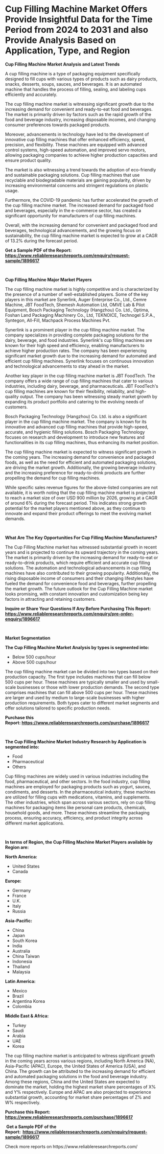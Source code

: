 <p><h1>Cup Filling Machine Market Offers Provide Insightful Data for the Time Period from 2024 to 2031 and also Provide Analysis Based on Application, Type, and Region</h1></p><p><strong>Cup Filling Machine Market Analysis and Latest Trends</strong></p>
<p><p>A cup filling machine is a type of packaging equipment specifically designed to fill cups with various types of products such as dairy products, snacks, desserts, soups, sauces, and beverages. It is an automated machine that handles the process of filling, sealing, and labeling cups efficiently and accurately.</p><p>The cup filling machine market is witnessing significant growth due to the increasing demand for convenient and ready-to-eat food and beverages. The market is primarily driven by factors such as the rapid growth of the food and beverage industry, increasing disposable incomes, and changing consumer preferences towards packaged products.</p><p>Moreover, advancements in technology have led to the development of innovative cup filling machines that offer enhanced efficiency, speed, precision, and flexibility. These machines are equipped with advanced control systems, high-speed automation, and improved servo motors, allowing packaging companies to achieve higher production capacities and ensure product quality.</p><p>The market is also witnessing a trend towards the adoption of eco-friendly and sustainable packaging solutions. Cup filling machines that use recyclable and biodegradable materials are gaining popularity, driven by increasing environmental concerns and stringent regulations on plastic usage.</p><p>Furthermore, the COVID-19 pandemic has further accelerated the growth of the cup filling machine market. The increased demand for packaged food and beverages, especially in the e-commerce sector, has created a significant opportunity for manufacturers of cup filling machines.</p><p>Overall, with the increasing demand for convenient and packaged food and beverages, technological advancements, and the growing focus on sustainability, the cup filling machine market is expected to grow at a CAGR of 13.2% during the forecast period.</p></p>
<p><strong>Get a Sample PDF of the Report:&nbsp; <a href="https://www.reliableresearchreports.com/enquiry/request-sample/1896617">https://www.reliableresearchreports.com/enquiry/request-sample/1896617</a></strong></p>
<p>&nbsp;</p>
<p><strong>Cup Filling Machine Major Market Players</strong></p>
<p><p>The cup filling machine market is highly competitive and is characterized by the presence of a number of well-established players. Some of the key players in this market are Synerlink, Auger Enterprise Co., Ltd., Cemre Machine, JBT FoodTech, Shemesh Automation Ltd, OMVE Lab & Pilot Equipment, Bosch Packaging Technology (Hangzhou) Co. Ltd., Optima, Foshan Land Packaging Machinery Co., Ltd, TEKNOICE, Technogel S.P.A., Syntegon, All-Fill, Machpack Process Machines Pvt.</p><p>Synerlink is a prominent player in the cup filling machine market. The company specializes in providing complete packaging solutions for the dairy, beverage, and food industries. Synerlink's cup filling machines are known for their high speed and efficiency, enabling manufacturers to achieve higher production rates. The company has been experiencing significant market growth due to the increasing demand for automated and efficient cup filling machines. Synerlink focuses on continuous innovation and technological advancements to stay ahead in the market. </p><p>Another key player in the cup filling machine market is JBT FoodTech. The company offers a wide range of cup filling machines that cater to various industries, including dairy, beverage, and pharmaceuticals. JBT FoodTech's cup filling machines are known for their flexibility, reliability, and high-quality output. The company has been witnessing steady market growth by expanding its product portfolio and catering to the evolving needs of customers.</p><p>Bosch Packaging Technology (Hangzhou) Co. Ltd. is also a significant player in the cup filling machine market. The company is known for its innovative and advanced cup filling machines that provide high-speed, accurate, and hygienic filling solutions. Bosch Packaging Technology focuses on research and development to introduce new features and functionalities in its cup filling machines, thus enhancing its market position.</p><p>The cup filling machine market is expected to witness significant growth in the coming years. The increasing demand for convenience and packaged foods, as well as the need for efficient and automated packaging solutions, are driving the market growth. Additionally, the growing beverage industry and the increasing preference for ready-to-drink products are further propelling the demand for cup filling machines.</p><p>While specific sales revenue figures for the above-listed companies are not available, it is worth noting that the cup filling machine market is projected to reach a market size of over USD 900 million by 2026, growing at a CAGR of around 6% during the forecast period. This indicates strong growth potential for the market players mentioned above, as they continue to innovate and expand their product offerings to meet the evolving market demands.</p></p>
<p>&nbsp;</p>
<p><strong>What Are The Key Opportunities For Cup Filling Machine Manufacturers?</strong></p>
<p><p>The Cup Filling Machine market has witnessed substantial growth in recent years and is projected to continue its upward trajectory in the coming years. The market is primarily driven by the increasing demand for ready-to-eat or ready-to-drink products, which require efficient and accurate cup filling solutions. The automation and technological advancements in cup filling machines have also contributed to their growing popularity. Additionally, the rising disposable income of consumers and their changing lifestyles have fueled the demand for convenience food and beverages, further propelling the market growth. The future outlook for the Cup Filling Machine market looks promising, with constant innovation and customization being key factors in attracting and retaining customers.</p></p>
<p><strong>Inquire or Share Your Questions If Any Before Purchasing This Report: <a href="https://www.reliableresearchreports.com/enquiry/pre-order-enquiry/1896617">https://www.reliableresearchreports.com/enquiry/pre-order-enquiry/1896617</a></strong></p>
<p>&nbsp;</p>
<p><strong>Market Segmentation</strong></p>
<p><strong>The Cup Filling Machine Market Analysis by types is segmented into:</strong></p>
<p><ul><li>Below 500 cups/hour</li><li>Above 500 cups/hour</li></ul></p>
<p><p>The cup filling machine market can be divided into two types based on their production capacity. The first type includes machines that can fill below 500 cups per hour. These machines are typically smaller and used by small-scale businesses or those with lower production demands. The second type comprises machines that can fill above 500 cups per hour. These machines are larger and used by medium to large-scale businesses with higher production requirements. Both types cater to different market segments and offer solutions tailored to specific production needs.</p></p>
<p><strong>Purchase this Report:&nbsp;<a href="https://www.reliableresearchreports.com/purchase/1896617">https://www.reliableresearchreports.com/purchase/1896617</a></strong></p>
<p>&nbsp;</p>
<p><strong>The Cup Filling Machine Market Industry Research by Application is segmented into:</strong></p>
<p><ul><li>Food</li><li>Pharmaceutical</li><li>Others</li></ul></p>
<p><p>Cup filling machines are widely used in various industries including the food, pharmaceutical, and other sectors. In the food industry, cup filling machines are employed for packaging products such as yogurt, sauces, condiments, and desserts. In the pharmaceutical industry, these machines are utilized for filling cups with medications, vitamins, and supplements. The other industries, which span across various sectors, rely on cup filling machines for packaging items like personal care products, chemicals, household goods, and more. These machines streamline the packaging process, ensuring accuracy, efficiency, and product integrity across different market applications.</p></p>
<p>&nbsp;</p>
<p><strong>In terms of Region, the Cup Filling Machine Market Players available by Region are:</strong></p>
<p>
    <p> <strong> North America: </strong>
        <ul>
            <li>United States</li>
            <li>Canada</li>
        </ul>
        </p> 
    <p> <strong> Europe: </strong>
        <ul>
            <li>Germany</li>
            <li>France</li>
            <li>U.K.</li>
            <li>Italy</li>
            <li>Russia</li>
        </ul>
        </p> 
    <p> <strong> Asia-Pacific: </strong>
        <ul>
            <li>China</li>
            <li>Japan</li>
            <li>South Korea</li>
            <li>India</li>
            <li>Australia</li>
            <li>China Taiwan</li>
            <li>Indonesia</li>
            <li>Thailand</li>
            <li>Malaysia</li>
        </ul>
        </p> 
    <p> <strong> Latin America: </strong>
        <ul>
            <li>Mexico</li>
            <li>Brazil</li>
            <li>Argentina Korea</li>
            <li>Colombia</li>
        </ul>
        </p> 
    <p> <strong> Middle East & Africa: </strong>
        <ul>
            <li>Turkey</li>
            <li>Saudi</li>
            <li>Arabia</li>
            <li>UAE</li>
            <li>Korea</li>
        </ul>
    </p>
    </p>
<p><p>The cup filling machine market is anticipated to witness significant growth in the coming years across various regions, including North America (NA), Asia-Pacific (APAC), Europe, the United States of America (USA), and China. The growth can be attributed to the increasing demand for efficient and automated packaging solutions in the food and beverage industry. Among these regions, China and the United States are expected to dominate the market, holding the highest market share percentages of X% and Y% respectively. Europe and APAC are also projected to experience substantial growth, accounting for market share percentages of Z% and W% respectively.</p></p>
<p><strong>Purchase this Report: <a href="https://www.reliableresearchreports.com/purchase/1896617">https://www.reliableresearchreports.com/purchase/1896617</a></strong></p>
<p>&nbsp;<strong>Get a Sample PDF of the Report:&nbsp;&nbsp;<a href="https://www.reliableresearchreports.com/enquiry/request-sample/1896617">https://www.reliableresearchreports.com/enquiry/request-sample/1896617</a></strong></p>
<p><strong></strong></p>
<p>Check more reports on https://www.reliableresearchreports.com/</p>